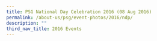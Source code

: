 ```yaml
---
title: PSG National Day Celebration 2016 (08 Aug 2016)
permalink: /about-us/psg/event-photos/2016/ndp/
description: ""
third_nav_title: 2016 Events
---
```

